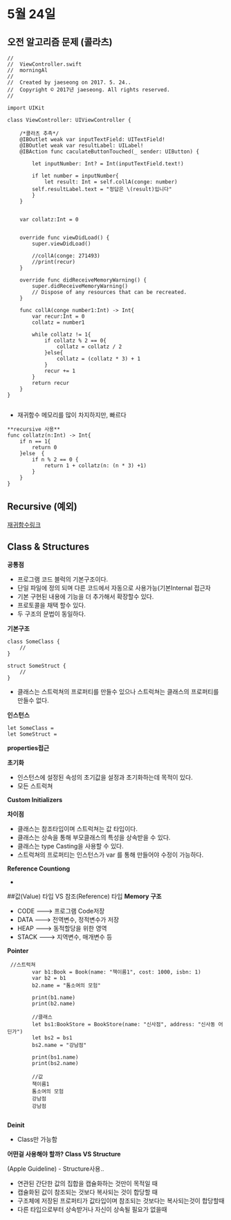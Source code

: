 # 5월 24일
## 오전 알고리즘 문제 (콜라츠)
```
//
//  ViewController.swift
//  morningAl
//
//  Created by jaeseong on 2017. 5. 24..
//  Copyright © 2017년 jaeseong. All rights reserved.
//

import UIKit

class ViewController: UIViewController {

    /*콜라츠 추측*/
    @IBOutlet weak var inputTextField: UITextField!
    @IBOutlet weak var resultLabel: UILabel!
    @IBAction func caculateButtonTouched(_ sender: UIButton) {
        
        let inputNumber: Int? = Int(inputTextField.text!)
        
        if let number = inputNumber{
            let result: Int = self.collA(conge: number)
        self.resultLabel.text = "정답은 \(result)입니다"
        }
    }
    
    
    var collatz:Int = 0
    
    
    override func viewDidLoad() {
        super.viewDidLoad()
        
        //collA(conge: 271493)
        //print(recur)
    }

    override func didReceiveMemoryWarning() {
        super.didReceiveMemoryWarning()
        // Dispose of any resources that can be recreated.
    }
    
    func collA(conge number1:Int) -> Int{
        var recur:Int = 0
        collatz = number1
        
        while collatz != 1{
            if collatz % 2 == 0{
                collatz = collatz / 2
            }else{
                collatz = (collatz * 3) + 1
            }
            recur += 1
        }
        return recur
    }
}


```

- 재귀함수
 메모리를 많이 차지하지만, 빠르다
 
```
**recursive 사용**
func collatz(n:Int) -> Int{
	if n == 1{
		return 0
	}else  {
		if n % 2 == 0 {
			return 1 + collatz(n: (n * 3) +1)
		}
	}
}
```


## Recursive (예외)

[재귀함수링크](https://ko.wikipedia.org/wiki/재귀함수)

## Class & Structures
**공통점**
- 프로그램 코드 블럭의 기본구조이다.
- 단일 파일에 정의 되며 다른 코드에서 자동으로 사용가능(기본Internal 접근자
- 기본 구현된 내용에 기능을 더 추가해서 확장할수 있다.
- 프로토콜을 채택 할수 있다.
- 두 구조의 문법이 동일하다.

**기본구조**

```
class SomeClass {
	//
}
```
```
struct SomeStruct {
	//
}
```

- 클래스는 스트럭쳐의 프로퍼티를 만들수 있으나 스트럭쳐는 클래스의 프로퍼티를 만들수 없다.

**인스턴스**

```
let SomeClass = 
let SomeStruct =  
```



**properties접근**

**초기화**

- 인스턴스에 설정된 속성의 초기값을 설정과 초기화하는데 목적이 있다.
- 모든 스트럭쳐


**Custom Initializers**


**차이점**

- 클래스는 참조타입이며 스트럭쳐는 값 타입이다.
- 클래스는 상속을 통해 부모클래스의 특성을 상속받을 수 있다.
- 클래스는 type Casting을 사용할 수 있다.
- 스트럭쳐의 프로퍼티는 인스턴스가 var 를 통해 만들어야 수정이 가능하다.
 
**Reference Countiong**

- 



##값(Value) 타입 VS 참조(Reference) 타입
**Memory 구조**

- CODE ---> 프로그램 Code저장
- DATA ---> 전역변수, 정적변수가 저장
- HEAP ---> 동적할당을 위한 영역
- STACK ---> 지역변수, 매개변수 등

**Pointer**

```
 //스트럭쳐
        var b1:Book = Book(name: "책이름1", cost: 1000, isbn: 1)
        var b2 = b1
        b2.name = "톰소여의 모험"
        
        print(b1.name)
        print(b2.name)
        
        //클래스
        let bs1:BookStore = BookStore(name: "신사점", address: "신사동 어딘가")
        let bs2 = bs1
        bs2.name = "강남점"
        
        print(bs1.name)
        print(bs2.name)
        
        //값
        책이름1
        톰소여의 모험
        강남점
        강남점
        
```


**Deinit**

- Class만 가능함


**어떤걸 사용해야 할까? Class VS Structure**

(Apple Guideline) - Structure사용..

- 연관된 간단한 값의 집합을 캡슐화하는 것만이 목적일 때
- 캡슐화된 값이 참조되는 것보다 복사되는 것이 합당할 때
- 구조체에 저장된 프로퍼티가 값타입이며 참조되는 것보다는 복사되는것이 합당할때
- 다른 타입으로부터 상속받거나 자신이 상속될 필요가 없을때

 



